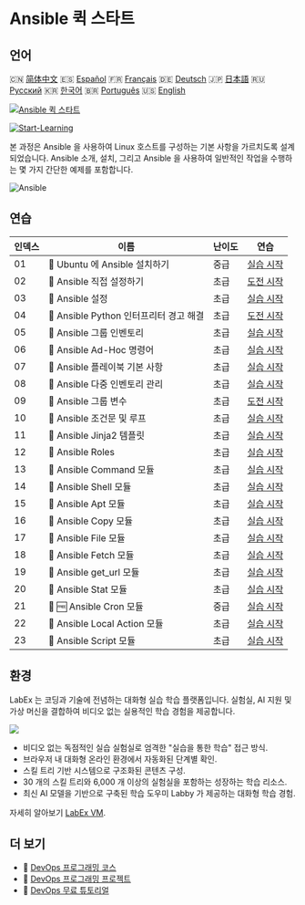 # Ansible 퀵 스타트

## 언어

🇨🇳 [简体中文](README_zh.md) 🇪🇸 [Español](README_es.md) 🇫🇷 [Français](README_fr.md) 🇩🇪 [Deutsch](README_de.md) 🇯🇵 [日本語](README_ja.md) 🇷🇺 [Русский](README_ru.md) 🇰🇷 [한국어](README_ko.md) 🇧🇷 [Português](README_pt.md) 🇺🇸 [English](README.md) 

[![Ansible 퀵 스타트](https://cover-creator.labex.io/quick-start-with-ansible.png?lang=ko)](https://labex.io/ko/courses/quick-start-with-ansible)

[![Start-Learning](https://img.shields.io/badge/Start-Learning-whitesmoke?style=for-the-badge)](https://labex.io/ko/courses/quick-start-with-ansible)

본 과정은 Ansible 을 사용하여 Linux 호스트를 구성하는 기본 사항을 가르치도록 설계되었습니다. Ansible 소개, 설치, 그리고 Ansible 을 사용하여 일반적인 작업을 수행하는 몇 가지 간단한 예제를 포함합니다.

![Ansible](https://img.shields.io/badge/Ansible-whitesmoke?style=for-the-badge&logo=ansible)


## 연습

|   인덱스 | 이름                                    | 난이도   | 연습                                                                                                                              |
|----------|-----------------------------------------|----------|-----------------------------------------------------------------------------------------------------------------------------------|
|       01 | 📖  Ubuntu 에 Ansible 설치하기          | 중급     | <a target='_blank' href='https://labex.io/ko/tutorials/ansible-ansible-installation-on-ubuntu-67172'>실습 시작</a>                |
|       02 | 🎯  Ansible 직접 설정하기               | 초급     | <a target='_blank' href='https://labex.io/ko/tutorials/ansible-setup-ansible-by-yourself-390383'>도전 시작</a>                    |
|       03 | 📖  Ansible 설정                        | 초급     | <a target='_blank' href='https://labex.io/ko/tutorials/ansible-ansible-configuration-390437'>실습 시작</a>                        |
|       04 | 🎯  Ansible Python 인터프리터 경고 해결 | 초급     | <a target='_blank' href='https://labex.io/ko/tutorials/ansible-resolving-ansible-python-interpreter-warning-390490'>도전 시작</a> |
|       05 | 📖  Ansible 그룹 인벤토리               | 초급     | <a target='_blank' href='https://labex.io/ko/tutorials/ansible-ansible-groups-inventory-290160'>실습 시작</a>                     |
|       06 | 📖  Ansible Ad-Hoc 명령어               | 초급     | <a target='_blank' href='https://labex.io/ko/tutorials/ansible-ansible-ad-hoc-commands-390441'>실습 시작</a>                      |
|       07 | 📖  Ansible 플레이북 기본 사항          | 초급     | <a target='_blank' href='https://labex.io/ko/tutorials/ansible-ansible-playbook-basics-390426'>실습 시작</a>                      |
|       08 | 📖  Ansible 다중 인벤토리 관리          | 초급     | <a target='_blank' href='https://labex.io/ko/tutorials/ansible-manage-multiple-ansible-inventories-290193'>실습 시작</a>          |
|       09 | 🎯  Ansible 그룹 변수                   | 초급     | <a target='_blank' href='https://labex.io/ko/tutorials/ansible-ansible-group-variables-96690'>도전 시작</a>                       |
|       10 | 📖  Ansible 조건문 및 루프              | 초급     | <a target='_blank' href='https://labex.io/ko/tutorials/ansible-ansible-conditionals-and-loops-390455'>실습 시작</a>               |
|       11 | 📖  Ansible Jinja2 템플릿               | 초급     | <a target='_blank' href='https://labex.io/ko/tutorials/ansible-ansible-jinja2-templates-390470'>실습 시작</a>                     |
|       12 | 📖  Ansible Roles                       | 초급     | <a target='_blank' href='https://labex.io/ko/tutorials/ansible-ansible-roles-390467'>실습 시작</a>                                |
|       13 | 📖  Ansible Command 모듈                | 초급     | <a target='_blank' href='https://labex.io/ko/tutorials/ansible-ansible-command-module-290161'>실습 시작</a>                       |
|       14 | 📖  Ansible Shell 모듈                  | 초급     | <a target='_blank' href='https://labex.io/ko/tutorials/ansible-ansible-shell-module-289409'>실습 시작</a>                         |
|       15 | 📖  Ansible Apt 모듈                    | 초급     | <a target='_blank' href='https://labex.io/ko/tutorials/ansible-ansible-apt-module-289651'>실습 시작</a>                           |
|       16 | 📖  Ansible Copy 모듈                   | 초급     | <a target='_blank' href='https://labex.io/ko/tutorials/ansible-ansible-copy-module-289653'>실습 시작</a>                          |
|       17 | 📖  Ansible File 모듈                   | 초급     | <a target='_blank' href='https://labex.io/ko/tutorials/ansible-ansible-file-module-289654'>실습 시작</a>                          |
|       18 | 📖  Ansible Fetch 모듈                  | 초급     | <a target='_blank' href='https://labex.io/ko/tutorials/ansible-ansible-fetch-module-290159'>실습 시작</a>                         |
|       19 | 📖  Ansible get_url 모듈                | 초급     | <a target='_blank' href='https://labex.io/ko/tutorials/ansible-ansible-get-url-module-290188'>실습 시작</a>                       |
|       20 | 📖  Ansible Stat 모듈                   | 초급     | <a target='_blank' href='https://labex.io/ko/tutorials/ansible-ansible-stat-module-290192'>실습 시작</a>                          |
|       21 | 📖 🆓 Ansible Cron 모듈                 | 중급     | <a target='_blank' href='https://labex.io/ko/tutorials/ansible-ansible-cron-module-290157'>실습 시작</a>                          |
|       22 | 📖  Ansible Local Action 모듈           | 초급     | <a target='_blank' href='https://labex.io/ko/tutorials/ansible-ansible-local-action-module-290189'>실습 시작</a>                  |
|       23 | 📖  Ansible Script 모듈                 | 초급     | <a target='_blank' href='https://labex.io/ko/tutorials/ansible-ansible-script-module-289411'>실습 시작</a>                        |

## 환경

LabEx 는 코딩과 기술에 전념하는 대화형 실습 학습 플랫폼입니다. 실험실, AI 지원 및 가상 머신을 결합하여 비디오 없는 실용적인 학습 경험을 제공합니다.

![](https://tutorial-screenshot.getvm.io/images/vm-1725247253.png)

- 비디오 없는 독점적인 실습 실험실로 엄격한 "실습을 통한 학습" 접근 방식.
- 브라우저 내 대화형 온라인 환경에서 자동화된 단계별 확인.
- 스킬 트리 기반 시스템으로 구조화된 콘텐츠 구성.
- 30 개의 스킬 트리와 6,000 개 이상의 실험실을 포함하는 성장하는 학습 리소스.
- 최신 AI 모델을 기반으로 구축된 학습 도우미 Labby 가 제공하는 대화형 학습 경험.

자세히 알아보기 [LabEx VM](https://support.labex.io/using-labex/virtual-machine).

## 더 보기

- 🔗 [DevOps 프로그래밍 코스](https://github.com/labex-labs/awesome-programming-courses)
- 🔗 [DevOps 프로그래밍 프로젝트](https://github.com/labex-labs/awesome-programming-projects)
- 🔗 [DevOps 무료 튜토리얼](https://github.com/labex-labs/devops-free-tutorials)

